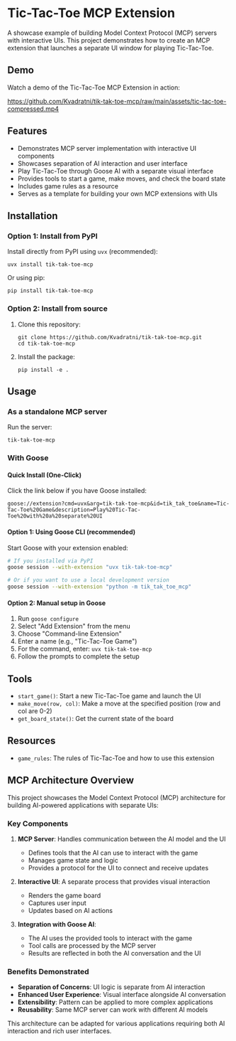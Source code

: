 # Tic-Tac-Toe MCP Extension

A showcase example of building Model Context Protocol (MCP) servers with interactive UIs. This project demonstrates how to create an MCP extension that launches a separate UI window for playing Tic-Tac-Toe.

## Demo

Watch a demo of the Tic-Tac-Toe MCP Extension in action:

https://github.com/Kvadratni/tik-tak-toe-mcp/raw/main/assets/tic-tac-toe-compressed.mp4

## Features

- Demonstrates MCP server implementation with interactive UI components
- Showcases separation of AI interaction and user interface
- Play Tic-Tac-Toe through Goose AI with a separate visual interface
- Provides tools to start a game, make moves, and check the board state
- Includes game rules as a resource
- Serves as a template for building your own MCP extensions with UIs

## Installation

### Option 1: Install from PyPI

Install directly from PyPI using `uvx` (recommended):
```
uvx install tik-tak-toe-mcp
```

Or using pip:
```
pip install tik-tak-toe-mcp
```

### Option 2: Install from source

1. Clone this repository:
   ```
   git clone https://github.com/Kvadratni/tik-tak-toe-mcp.git
   cd tik-tak-toe-mcp
   ```

2. Install the package:
   ```
   pip install -e .
   ```

## Usage

### As a standalone MCP server

Run the server:

```
tik-tak-toe-mcp
```

### With Goose

#### Quick Install (One-Click)

Click the link below if you have Goose installed:

`goose://extension?cmd=uvx&arg=tik-tak-toe-mcp&id=tik_tak_toe&name=Tic-Tac-Toe%20Game&description=Play%20Tic-Tac-Toe%20with%20a%20separate%20UI`

#### Option 1: Using Goose CLI (recommended)

Start Goose with your extension enabled:

```bash
# If you installed via PyPI
goose session --with-extension "uvx tik-tak-toe-mcp"

# Or if you want to use a local development version
goose session --with-extension "python -m tik_tak_toe_mcp"
```

#### Option 2: Manual setup in Goose

1. Run `goose configure`
2. Select "Add Extension" from the menu
3. Choose "Command-line Extension"
4. Enter a name (e.g., "Tic-Tac-Toe Game")
5. For the command, enter: `uvx tik-tak-toe-mcp`
6. Follow the prompts to complete the setup

## Tools

- `start_game()`: Start a new Tic-Tac-Toe game and launch the UI
- `make_move(row, col)`: Make a move at the specified position (row and col are 0-2)
- `get_board_state()`: Get the current state of the board

## Resources

- `game_rules`: The rules of Tic-Tac-Toe and how to use this extension

## MCP Architecture Overview

This project showcases the Model Context Protocol (MCP) architecture for building AI-powered applications with separate UIs:

### Key Components

1. **MCP Server**: Handles communication between the AI model and the UI
   - Defines tools that the AI can use to interact with the game
   - Manages game state and logic
   - Provides a protocol for the UI to connect and receive updates

2. **Interactive UI**: A separate process that provides visual interaction
   - Renders the game board
   - Captures user input
   - Updates based on AI actions

3. **Integration with Goose AI**: 
   - The AI uses the provided tools to interact with the game
   - Tool calls are processed by the MCP server
   - Results are reflected in both the AI conversation and the UI

### Benefits Demonstrated

- **Separation of Concerns**: UI logic is separate from AI interaction
- **Enhanced User Experience**: Visual interface alongside AI conversation
- **Extensibility**: Pattern can be applied to more complex applications
- **Reusability**: Same MCP server can work with different AI models

This architecture can be adapted for various applications requiring both AI interaction and rich user interfaces.
